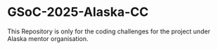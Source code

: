 # GSoC-2025-Alaska-CC
This Repository is only for the coding challenges for the project under Alaska mentor organisation.
